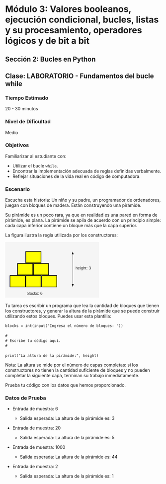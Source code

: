 # Módulo 3: Valores booleanos, ejecución condicional, bucles, listas y su procesamiento, operadores lógicos y de bit a bit
## Sección 2: Bucles en Python
## Clase: LABORATORIO - Fundamentos del bucle while

### Tiempo Estimado

20 - 30 minutos

### Nivel de Dificultad

Medio

### Objetivos

Familiarizar al estudiante con:

* Utilizar el bucle `while`.
* Encontrar la implementación adecuada de reglas definidas verbalmente.
* Reflejar situaciones de la vida real en código de computadora.

### Escenario

Escucha esta historia: Un niño y su padre, un programador de ordenadores, juegan con bloques de madera. Están construyendo una pirámide.

Su pirámide es un poco rara, ya que en realidad es una pared en forma de pirámide, es plana. La pirámide se apila de acuerdo con un principio simple: cada capa inferior contiene un bloque más que la capa superior.

La figura ilustra la regla utilizada por los constructores:

![piramide](img/piramide.png)

Tu tarea es escribir un programa que lea la cantidad de bloques que tienen los constructores, y generar la altura de la pirámide que se puede construir utilizando estos bloques. Puedes usar esta plantilla:

```
blocks = int(input("Ingresa el número de bloques: "))

#
# Escribe tu código aquí.
#	

print("La altura de la pirámide:", height)
```

Nota: La altura se mide por el número de capas completas: si los constructores no tienen la cantidad suficiente de bloques y no pueden completar la siguiente capa, terminan su trabajo inmediatamente.

Prueba tu código con los datos que hemos proporcionado.

### Datos de Prueba

* Entrada de muestra: 6
    * Salida esperada: La altura de la pirámide es: 3

* Entrada de muestra: 20
    * Salida esperada: La altura de la pirámide es: 5

* Entrada de muestra: 1000
    * Salida esperada: La altura de la pirámide es: 44

* Entrada de muestra: 2
    * Salida esperada: La altura de la pirámide es: 1


